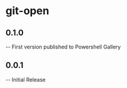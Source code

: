 # git-open

## 0.1.0

-- First version published to Powershell Gallery

## 0.0.1

-- Initial Release